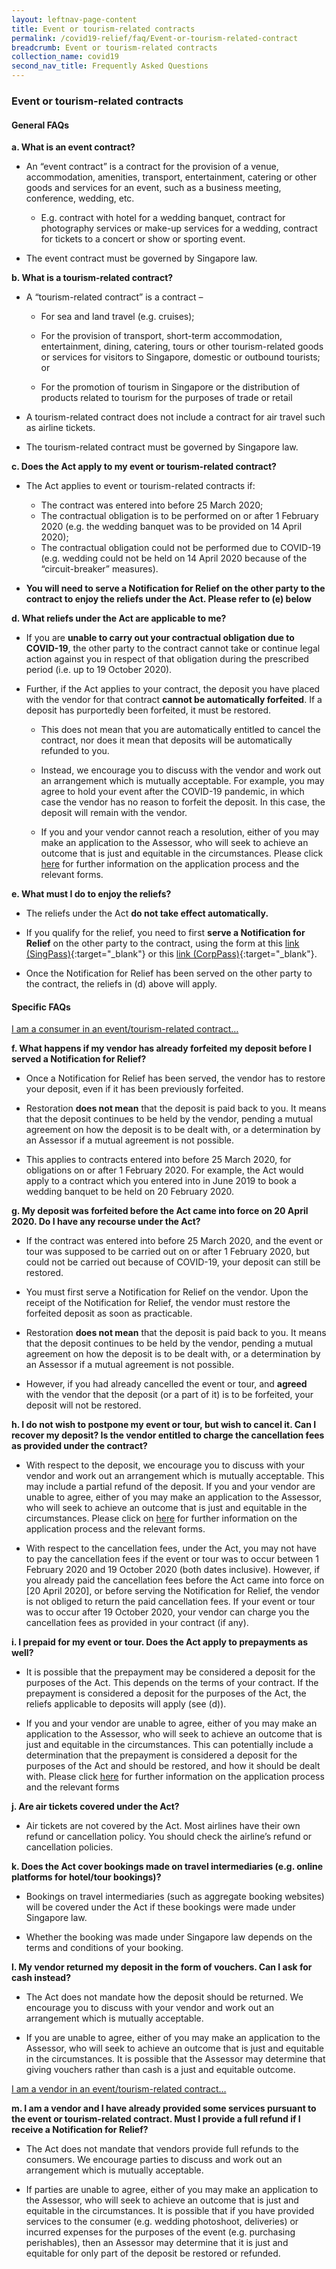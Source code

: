 ```yaml
---
layout: leftnav-page-content
title: Event or tourism-related contracts
permalink: /covid19-relief/faq/Event-or-tourism-related-contract
breadcrumb: Event or tourism-related contracts
collection_name: covid19
second_nav_title: Frequently Asked Questions
---
```

### Event or tourism-related contracts ###

#### General FAQs ####
**a. What is an event contract?**

* An “event contract” is a contract for the provision of a venue, accommodation, amenities, transport, entertainment, catering or other goods and services for an event, such as a business meeting, conference, wedding, etc. 

  * E.g. contract with hotel for a wedding banquet, contract for photography services or make-up services for a wedding, contract for tickets to a concert or show or sporting event.

* The event contract must be governed by Singapore law.

**b. What is a tourism-related contract?**

* A “tourism-related contract” is a contract –

  * For sea and land travel (e.g. cruises);

  * For the provision of transport, short-term accommodation, entertainment, dining, catering, tours or other tourism-related goods or services for visitors to Singapore, domestic or outbound tourists; or

  * For the promotion of tourism in Singapore or the distribution of products related to tourism for the purposes of trade or retail

* A tourism-related contract does not include a contract for air travel such as airline tickets. 

* The tourism-related contract must be governed by Singapore law. 

**c. Does the Act apply to my event or tourism-related contract?**

* The Act applies to event or tourism-related contracts if: 

  * The contract was entered into before 25 March 2020;
  * The contractual obligation is to be performed on or after 1 February 2020 (e.g. the wedding banquet was to be provided on 14 April 2020);
  * The contractual obligation could not be performed due to COVID-19 (e.g. wedding could not be held on 14 April 2020 because of the “circuit-breaker” measures).

* **You will need to serve a Notification for Relief on the other party to the contract to enjoy the reliefs under the Act. Please refer to (e) below**

**d. What reliefs under the Act are applicable to me?**

* If you are **unable to carry out your contractual obligation due to COVID-19**, the other party to the contract cannot take or continue legal action against you in respect of that obligation during the prescribed period (i.e. up to 19 October 2020).

* Further, if the Act applies to your contract, the deposit you have placed with the vendor for that contract **cannot be automatically forfeited**. If a deposit has purportedly been forfeited, it must be restored. 

  * This does not mean that you are automatically entitled to cancel the contract, nor does it mean that deposits will be automatically refunded to you. 

  * Instead, we encourage you to discuss with the vendor and work out an arrangement which is mutually acceptable. For example, you may agree to hold your event after the COVID-19 pandemic, in which case the vendor has no reason to forfeit the deposit. In this case, the deposit will remain with the vendor.

  * If you and your vendor cannot reach a resolution, either of you may make an application to the Assessor, who will seek to achieve an outcome that is just and equitable in the circumstances. Please click [here](/covid19-relief/application-for-assessor) for further information on the application process and the relevant forms. 
  
**e. What must I do to enjoy the reliefs?**

* The reliefs under the Act **do not take effect automatically.**

* If you qualify for the relief, you need to first **serve a Notification for Relief** on the other party to the contract, using the form at this [link (SingPass)](https://go.gov.sg/notification-for-relief-singpass){:target="_blank"} or this [link (CorpPass)](https://go.gov.sg/notification-for-relief-corppass){:target="_blank"}.

* Once the Notification for Relief has been served on the other party to the contract, the reliefs in (d) above will apply.

#### Specific FAQs ####
<u>I am a consumer in an event/tourism-related contract…</u>

**f. What happens if my vendor has already forfeited my deposit before I served a Notification for Relief?**

* Once a Notification for Relief has been served, the vendor has to restore your deposit, even if it has been previously forfeited.

* Restoration **does not mean** that the deposit is paid back to you. It means that the deposit continues to be held by the vendor, pending a mutual agreement on how the deposit is to be dealt with, or a determination by an Assessor if a mutual agreement is not possible.

* This applies to contracts entered into before 25 March 2020, for obligations on or after 1 February 2020.  For example, the Act would apply to a contract which you entered into in June 2019 to book a wedding banquet to be held on 20 February 2020. 

**g. My deposit was forfeited before the Act came into force on 20 April 2020. Do I have any recourse under the Act?**

* If the contract was entered into before 25 March 2020, and the event or tour was supposed to be carried out on or after 1 February 2020, but could not be carried out because of COVID-19, your deposit can still be restored. 

* You must first serve a Notification for Relief on the vendor. Upon the receipt of the Notification for Relief, the vendor must restore the forfeited deposit as soon as practicable. 

* Restoration **does not mean** that the deposit is paid back to you. It means that the deposit continues to be held by the vendor, pending a mutual agreement on how the deposit is to be dealt with, or a determination by an Assessor if a mutual agreement is not possible.

* However, if you had already cancelled the event or tour, and **agreed** with the vendor that the deposit (or a part of it) is to be forfeited, your deposit will not be restored. 

**h. I do not wish to postpone my event or tour, but wish to cancel it. Can I recover my deposit? Is the vendor entitled to charge the cancellation fees as provided under the contract?**

* With respect to the deposit, we encourage you to discuss with your vendor and work out an arrangement which is mutually acceptable. This may include a partial refund of the deposit. If you and your vendor are unable to agree, either of you may make an application to the Assessor, who will seek to achieve an outcome that is just and equitable in the circumstances. Please click on [here](/covid19-relief/application-for-assessor) for further information on the application process and the relevant forms.  

* With respect to the cancellation fees, under the Act, you may not have to pay the cancellation fees if the event or tour was to occur between 1 February 2020 and 19 October 2020 (both dates inclusive). However, if you already paid the cancellation fees before the Act came into force on [20 April 2020], or before serving the Notification for Relief, the vendor is not obliged to return the paid cancellation fees. If your event or tour was to occur after 19 October 2020, your vendor can charge you the cancellation fees as provided in your contract (if any). 

**i. I prepaid for my event or tour. Does the Act apply to prepayments as well?**

* It is possible that the prepayment may be considered a deposit for the purposes of the Act. This depends on the terms of your contract. If the prepayment is considered a deposit for the purposes of the Act, the reliefs applicable to deposits will apply (see (d)). 

* If you and your vendor are unable to agree, either of you may make an application to the Assessor, who will seek to achieve an outcome that is just and equitable in the circumstances. This can potentially include a determination that the prepayment is considered a deposit for the purposes of the Act and should be restored, and how it should be dealt with. Please click [here](/covid19-relief/application-for-assessor) for further information on the application process and the relevant forms

**j. Are air tickets covered under the Act?**

* Air tickets are not covered by the Act. Most airlines have their own refund or cancellation policy.  You should check the airline’s refund or cancellation policies.

**k. Does the Act cover bookings made on travel intermediaries (e.g. online platforms for hotel/tour bookings)?** 

* Bookings on travel intermediaries (such as aggregate booking websites) will be covered under the Act if these bookings were made under Singapore law. 

* Whether the booking was made under Singapore law depends on the terms and conditions of your booking. 

**l. My vendor returned my deposit in the form of vouchers. Can I ask for cash instead?**

* The Act does not mandate how the deposit should be returned. We encourage you to discuss with your vendor and work out an arrangement which is mutually acceptable. 

* If you are unable to agree, either of you may make an application to the Assessor, who will seek to achieve an outcome that is just and equitable in the circumstances. It is possible that the Assessor may determine that giving vouchers rather than cash is a just and equitable outcome. 

<u>I am a vendor in an event/tourism-related contract…</u>

**m. I am a vendor and I have already provided some services pursuant to the event or tourism-related contract. Must I provide a full refund if I receive a Notification for Relief?**

* The Act does not mandate that vendors provide full refunds to the consumers. We encourage parties to discuss and work out an arrangement which is mutually acceptable.

* If parties are unable to agree, either of you may make an application to the Assessor, who will seek to achieve an outcome that is just and equitable in the circumstances. It is possible that if you have provided services to the consumer (e.g. wedding photoshoot, deliveries) or incurred expenses for the purposes of the event (e.g. purchasing perishables), then an Assessor may determine that it is  just and equitable for only part of the deposit be restored or refunded. 
